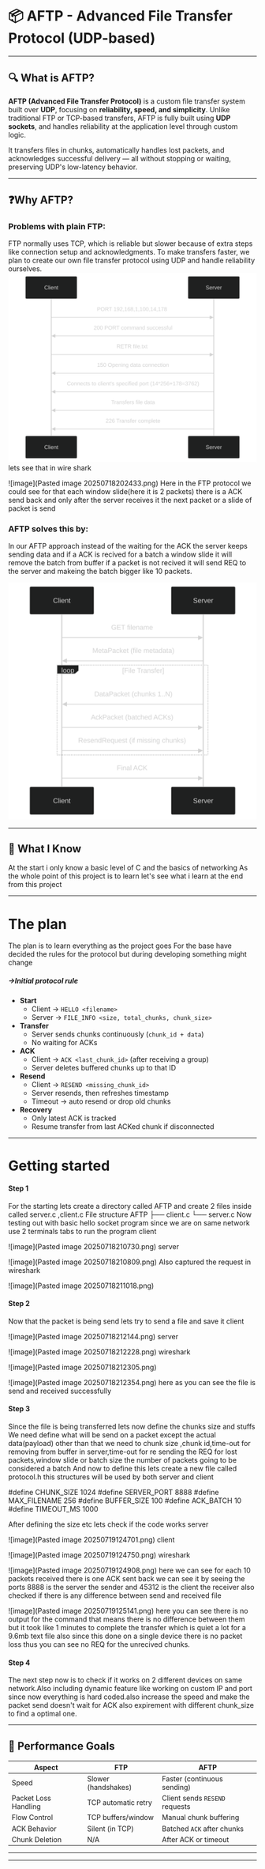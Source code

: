 # 📦 AFTP - Advanced File Transfer Protocol (UDP-based)

---

## 🔍 What is AFTP?

**AFTP (Advanced File Transfer Protocol)** is a custom file transfer system built over **UDP**, focusing on **reliability, speed, and simplicity**. Unlike traditional FTP or TCP-based transfers, AFTP is fully built using **UDP sockets**, and handles reliability at the application level through custom logic.

It transfers files in chunks, automatically handles lost packets, and acknowledges successful delivery — all without stopping or waiting, preserving UDP's low-latency behavior.

---

## ❓Why AFTP?

### Problems with plain FTP:
FTP normally uses TCP, which is reliable but slower because of extra steps like connection setup and acknowledgments. To make transfers faster, we plan to create our own file transfer protocol using UDP and handle reliability ourselves.
![img](active.svg)
lets see that in wire shark

![image](Pasted image 20250718202433.png)
Here in the FTP protocol we could see for that each window slide(here it is 2 packets) there is a ACK send back and only after the server receives it the next packet or a slide of packet is send 


### AFTP solves this by:

 In our AFTP approach instead of the waiting for the ACK the server keeps sending data and if a ACK is recived for a batch a window slide it will remove the batch from buffer if a packet is not recived it will send REQ to the server and makeing the batch bigger like 10 packets.

![img](deepseek_mermaid_20250719_7fb7ee.svg)

---

## 🧠 What I Know 
At the start i only know a basic level of C and the basics of networking
As the whole point of this project is to learn let's see what i learn at the end from this project

---
# The plan 
The plan is to learn everything as the project goes 
For the base have decided the rules for the protocol but during developing something might change 
##### ->Initial protocol rule
- **Start**
    - Client → `HELLO <filename>`
    - Server → `FILE_INFO <size, total_chunks, chunk_size>`        
- **Transfer**
    - Server sends chunks continuously (`chunk_id + data`)
    - No waiting for ACKs
- **ACK**
    - Client → `ACK <last_chunk_id>` (after receiving a group)
    - Server deletes buffered chunks up to that ID
- **Resend**
    - Client → `RESEND <missing_chunk_id>`
    - Server resends, then refreshes timestamp
    - Timeout → auto resend or drop old chunks
- **Recovery**
    - Only latest ACK is tracked
    - Resume transfer from last ACKed chunk if disconnected
---
# Getting started
#### Step 1
For the starting lets create a directory called AFTP
and create 2 files inside called server.c ,client.c
File structure
AFTP
├── client.c
└── server.c
Now testing out with basic hello socket program since we are on same network use 2 terminals tabs to run the program
client

![image](Pasted image 20250718210730.png)
server

![image](Pasted image 20250718210809.png)
Also captured the request in wireshark

![image](Pasted image 20250718211018.png)
#### Step 2
Now that the packet is being send lets try to send a file and save it 
client

![image](Pasted image 20250718212144.png)
server

![image](Pasted image 20250718212228.png)
wireshark

![image](Pasted image 20250718212305.png)

![image](Pasted image 20250718212354.png)
here as you can see the file is send and received successfully 
#### Step 3
Since the file is being transferred lets now define the chunks size and stuffs
We need define what will be send on a packet except the actual data(payload)
other than that we need to chunk size ,chunk id,time-out for removing from buffer in server,time-out for re sending the REQ for lost  packets,window slide or batch size the number of packets going to be considered a batch
And now to define this lets create a new file called protocol.h this structures will be used by both server and client

#define CHUNK_SIZE 1024
#define SERVER_PORT 8888
#define MAX_FILENAME 256
#define BUFFER_SIZE 100
#define ACK_BATCH 10
#define TIMEOUT_MS 1000

After defining the size etc lets check if the code works 
server

![image](Pasted image 20250719124701.png)
client

![image](Pasted image 20250719124750.png)
wireshark

![image](Pasted image 20250719124908.png)
here we can see for each 10 packets received there is one ACK sent back we can see it by seeing the ports 8888 is the server the sender and 45312 is the client the receiver 
also checked if there is any difference between send and received file 

![image](Pasted image 20250719125141.png)
here you can see there is no output for the command that means there is no difference between them 
but it took like 1 minutes to complete the transfer which is quiet a lot for a 9.6mb text file also since this done on a single device there is no packet loss thus you can see no REQ for the unrecived chunks.
#### Step 4
The next step now is to check if it works on 2 different devices on same network.Also including dynamic feature like working on custom IP and port since now everything is hard coded.also increase the speed and make the packet send doesn't wait for ACK also expirement with different chunk_size to find a optimal one.


---

## 🚀 Performance Goals

| Aspect               | FTP                  | AFTP                            |
|----------------------|----------------------|----------------------------------|
| Speed                | Slower (handshakes)  | Faster (continuous sending)     |
| Packet Loss Handling | TCP automatic retry  | Client sends `RESEND` requests  |
| Flow Control         | TCP buffers/window   | Manual chunk buffering          |
| ACK Behavior         | Silent (in TCP)      | Batched `ACK` after chunks      |
| Chunk Deletion       | N/A                  | After ACK or timeout            |

---


---

